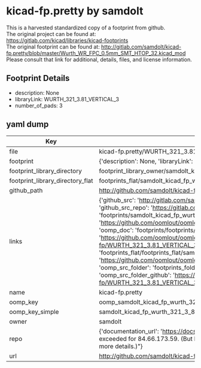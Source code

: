 # kicad-fp.pretty by samdolt  
This is a harvested standardized copy of a footprint from github.  
The original project can be found at:  
https://gitlab.com/kicad/libraries/kicad-footprints  
The original footprint can be found at:
http://gitlab.com/samdolt/kicad-fp.pretty/blob/master/Wurth_WR_FPC_0.5mm_SMT_HTOP_32.kicad_mod
Please consult that link for additional, details, files, and license information.  
## Footprint Details
* description: None  
* libraryLink: WURTH_321_3.81_VERTICAL_3  
* number_of_pads: 3  
## yaml dump  
| Key | Value |  
| --- | --- |  
| file | kicad-fp.pretty/WURTH_321_3.81_VERTICAL_3.kicad_mod |  
| footprint | {'description': None, 'libraryLink': 'WURTH_321_3.81_VERTICAL_3', 'number_of_pads': 3} |  
| footprint_library_directory | footprint_library_owner/samdolt_kicad-fp.pretty |  
| footprint_library_directory_flat | footprints_flat/samdolt_kicad_fp_wurth_321_3_81_vertical_3/working |  
| github_path | http://github.com/samdolt/kicad-fp.pretty/blob/master/WURTH_321_3.81_VERTICAL_3.kicad_mod |  
| links | {'github_src': 'http://gitlab.com/samdolt/kicad-fp.pretty/blob/master/Wurth_WR_FPC_0.5mm_SMT_HTOP_32.kicad_mod', 'github_src_repo': 'https://gitlab.com/kicad/libraries/kicad-footprints', 'oomp_bot': 'footprints/samdolt_kicad_fp_wurth_321_3_81_vertical_3/working', 'oomp_bot_github': 'https://github.com/oomlout/oomlout_oomp_footprint_bot/tree/main/footprints/samdolt_kicad_fp_wurth_321_3_81_vertical_3/working', 'oomp_doc': 'footprints/footprints/samdolt/kicad-fp/WURTH_321_3.81_VERTICAL_3/working/', 'oomp_doc_github': 'https://github.com/oomlout/oomlout_oomp_footprint_doc/tree/main/footprints/footprints/samdolt/kicad-fp/WURTH_321_3.81_VERTICAL_3/working', 'oomp_src_flat': 'footprints_flat/footprints_flat/samdolt_kicad_fp_wurth_321_3_81_vertical_3/working', 'oomp_src_flat_github': 'https://github.com/oomlout/oomlout_oomp_footprint_src/tree/main/footprints_flat/samdolt_kicad_fp_wurth_321_3_81_vertical_3/working', 'oomp_src_folder': 'footprints_folder/footprints_folder/samdolt/kicad-fp/WURTH_321_3.81_VERTICAL_3/working', 'oomp_src_folder_github': 'https://github.com/oomlout/oomlout_oomp_footprint_src/tree/main/footprints_folder/samdolt/kicad-fp/WURTH_321_3.81_VERTICAL_3/working'} |  
| name | kicad-fp.pretty |  
| oomp_key | oomp_samdolt_kicad_fp_wurth_321_3_81_vertical_3 |  
| oomp_key_simple | samdolt_kicad_fp_wurth_321_3_81_vertical_3 |  
| owner | samdolt |  
| repo | {'documentation_url': 'https://docs.github.com/rest/overview/resources-in-the-rest-api#rate-limiting', 'message': "API rate limit exceeded for 84.66.173.59. (But here's the good news: Authenticated requests get a higher rate limit. Check out the documentation for more details.)"} |  
| url | http://github.com/samdolt/kicad-fp.pretty |  

